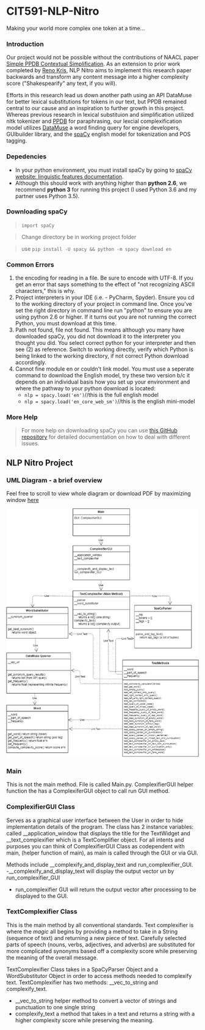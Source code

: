 # CIT591-NLP-Nitro
Making your world more complex one token at a time...

### Introduction

Our project would not be possible without the contributions of NAACL paper [Simple PPDB Contextual Simplification](http://cis.upenn.edu/~ccb/publications/simple-ppdb.pdf).  As an extension to prior work completed by [Reno Kris](https://rekriz11.github.io/), NLP Nitro aims to implement this research paper backwards and transform any content message into a higher complexity score ("Shakespearify" any text, if you will).  

Efforts in this research lead us down another path using an API DataMuse for better lexical substitutions for tokens in our text, but PPDB remained central to our cause and an inspiration to further growth in this project.  Whereas previous research in lexical substituion and simplification utilized nltk tokenizer and [PPDB](http://paraphrase.org/#/) for paraphrasing, our lexcial complexification model utilizes [DataMuse](https://www.datamuse.com/api/) a word finding query for engine developers, GUIbuilder library, and the [spaCy](https://spacy.io/) english model for tokenization and POS tagging.

### Depedencies

- In your python environment, you must install spaCy by going to [spaCy website: linguistic features documentation](https://spacy.io/usage/linguistic-features).  
- Although this should work with anything higher than **python 2.6**, we recommend **python 3** for running this project (I used Python 3.6 and my partner uses Python 3.5).  

### Downloading spaCy
> `import spaCy`

> Change directory be in working project folder

> use `pip install -U spacy && python -m spacy download en`

### Common Errors
1. the encoding for reading in a file.  Be sure to encode with UTF-8.  If you get an error that says something to the effect of "not recognizing ASCII characters," this is why. 
2. Project interpreters in your IDE (i.e. - PyCharm, Spyder).  Ensure you cd to the working directory of your project in command line.  Once you've set the right directory in command line run "python" to ensure you are using python 2.6 or higher.  If it turns out you are not running the correct Python, you must download at this time.
3. Path not found, file not found.  This means although you many have downloaded spaCy, you did not download it to the interpreter you thought you did.  You select correct python for your interpreter and then see (2) as reference.  Switch to working directly, verify which Python is being linked to the working directory, if not correct Python download accordingly. 
4. Cannot fine module en or couldn't link model.  You must use a seperate command to download the English model, try these two version b/c it depends on an individual basis how you set up your environment and where the pathway to your python download is located:
   - `nlp = spacy.load('en')`//this is the full english model
   - `nlp = spacy.load('en_core_web_sm')`//this is the english mini-model 

### More Help
> For more help on downloading spaCy you can use [this GitHub repository](https://github.com/explosion/spaCy/issues/1721) for detailed documentation on how to deal with different issues.

## NLP Nitro Project

### UML Diagram - a brief overview

Feel free to scroll to view whole diagram or download PDF by maximizing window [here](https://github.com/bikegirl/CIT591-NLP-Nitro/blob/master/NLP-Nitro-UML.pdf)

![NLP Nitro UML](https://github.com/bikegirl/CIT591-NLP-Nitro/blob/master/NLP-Nitro.png)

### Main

This is not the main method.  File is called Main.py. ComplexifierGUI helper function the has a ComplexiferGUI object to call run GUI method.

### ComplexifierGUI Class

Serves as a graphical user interface between the User in order to hide implementation details of the program.  The class has 2 instance variables: called __application_window that displays the title for the TextWidget and __text_complexifier which is a TextComplifier object.  For all intents and purposes you can think of ComplexifierGUI Class as codependent with main, (helper function of main), as main is called through the GUI or via GUI.

Methods include __complexify_and_display_text and run_complexifier_GUI.  
-__complexify_and_display_text will display the output vector un by run_complexifier_GUI 
- run_complexifier GUI will return the output vector after processing to be displayed to the GUI.

### TextComplexifier Class

This is the main method by all conventional standards.  Text complexifier is where the *magic* all begins by providing a method to take in a String (sequence of text) and returning a new piece of text.  Carefully selected parts of speech (nouns, verbs, adjectives, and adverbs) are substituted for more complicated synonyms based off a complexity score while preserving the meaning of the overall message.

TextComplexifier Class takes in a SpaCyParser Object and a WordSubstitutor Object in order to access methods needed to complexify text.  TextComplexifier has two methods: __vec_to_string and complexify_text.
- __vec_to_string helper method to convert a vector of strings and punctuation to one single string
- complexify_text a method that takes in a text and returns a string with a higher complexity score while preserving the meaning.





